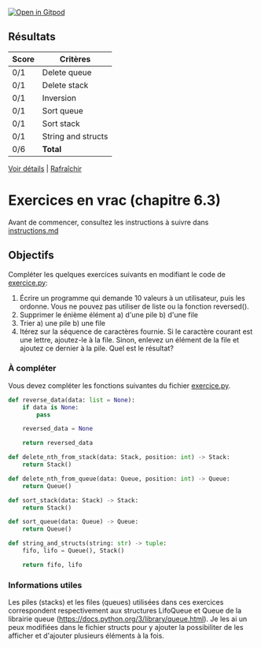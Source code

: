 [![Open in Gitpod](https://gitpod.io/button/open-in-gitpod.svg)](https://gitpod-redirect-0.herokuapp.com/)



## Résultats
Score | Critères
--- | ---
0/1 | Delete queue
0/1 | Delete stack
0/1 | Inversion
0/1 | Sort queue
0/1 | Sort stack
0/1 | String and structs
0/6 | **Total**

[Voir détails](./logs/tests_results.txt) | [Rafraîchir](../../)
# Exercices en vrac (chapitre 6.3)

Avant de commencer, consultez les instructions à suivre dans [instructions.md](instructions.md)

## Objectifs

Compléter les quelques exercices suivants en modifiant le code de [exercice.py](exercice.py):

1. Écrire un programme qui demande 10 valeurs à un utilisateur, puis les ordonne. Vous ne pouvez pas utiliser de liste ou la fonction reversed().
2. Supprimer le énième élément
   a) d'une pile
   b) d'une file
3. Trier
   a) une pile
   b) une file
4. Itérez sur la séquence de caractères fournie. Si le caractère courant est une lettre, ajoutez-le à la file.
Sinon, enlevez un élément de la file et ajoutez ce dernier à la pile. Quel est le résultat?

### À compléter
Vous devez compléter les fonctions suivantes du fichier [exercice.py](exercice.py).

```python
def reverse_data(data: list = None):
    if data is None:
        pass

    reversed_data = None

    return reversed_data

def delete_nth_from_stack(data: Stack, position: int) -> Stack:
    return Stack()

def delete_nth_from_queue(data: Queue, position: int) -> Queue:
    return Queue()

def sort_stack(data: Stack) -> Stack:
    return Stack()

def sort_queue(data: Queue) -> Queue:
    return Queue()

def string_and_structs(string: str) -> tuple:
    fifo, lifo = Queue(), Stack()

    return fifo, lifo
```

### Informations utiles

Les piles (stacks) et les files (queues) utilisées dans ces exercices correspondent respectivement aux structures LifoQueue et Queue de la librairie queue (https://docs.python.org/3/library/queue.html). Je les ai un peux modifiées dans le fichier structs pour y ajouter la possibiliter de les afficher et d'ajouter plusieurs éléments à la fois.
